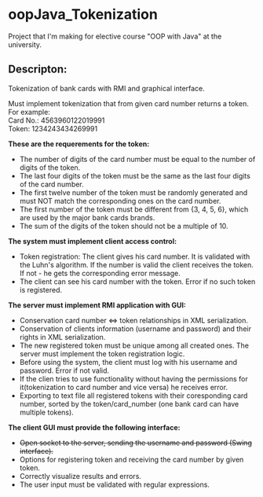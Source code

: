 # oopJava_Tokenization
Project that I'm making for elective course "OOP with Java" at the university.

Descripton:
-----------
Tokenization of bank cards with RMI and graphical interface.

Must implement tokenization that from given card number returns a token.<br/>
For example:<br/>
Card No.: 4563960122019991<br/>
Token: 1234243434269991<br/>

<b>These are the requerements for the token:</b>
<ul>
<li>The number of digits of the card number must be equal to the number of digits of the token.</li>
<li>The last four digits of the token must be the same as the last four digits of the card number.</li>
<li>The first twelve number of the token must be randomly generated and must NOT match the corresponding ones on the card number.</li>
<li>The first number of the token must be different from {3, 4, 5, 6}, which are used by the major bank cards brands.</li>
<li>The sum of the digits of the token should nоt be a multiple of 10.</li>
</ul>

<b>The system must implement client access control:</b>
<ul>
<li>Token registration: The client gives his card number. It is validated with the Luhn's algorithm. If the number is valid the client receives the token. If not - he gets the corresponding error message.</li>
<li>The client can see his card number with the token. Error if no such token is registered.</li>
</ul>

<b>The server must implement RMI application with GUI:</b>
<ul>
<li>Conservation card number <=> token relationships in XML serialization.</li>
<li>Conservation of clients information (username and password) and their rights in XML serialization.</li>
<li>The new registered token must be unique among all created ones. The server must implement the token registration logic.</li>
<li>Before using the system, the client must log with his username and password. Error if not valid.</li>
<li> If the clien tries to use functionality without having the permissions for it(tokenization to card number and vice versa) he receives error.</li>
<li>Exporting to text file all registered tokens with their coresponding card number, sorted by the token/card_number (one bank card can have multiple tokens).</li>
</ul>

<b>The client GUI must provide the following interface:</b>
<ul>
<li><del>Open socket to the server, sending the username and password (Swing interface).</del></li>
<li>Options for registering token and receiving the card number by given token.</li>
<li>Correctly visualize results and errors.</li>
<li>The user input must be validated with regular expressions.</li>
</ul>

